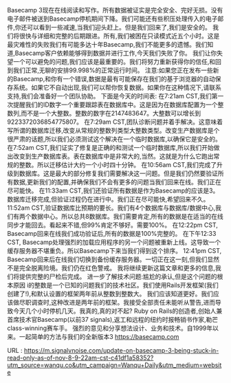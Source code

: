 Basecamp 3现在在线阅读和写作。所有数据被证实是完全安全、完好无损。没有电子邮件被送到Basecamp停机期间下降。我们可能还有些积压处理传入的电子邮件,你还可以看到一些减速,当我们迎头赶上。但是我们回来了,我们是安全的。 
 我们将很快与详细和完整的后期跟进。所有,我们被困在只读模式近五个小时。这是最灾难性的失败我们有可能多达十年Basecamp,我们不能更多的遗憾。我们知道,Basecamp客户依赖能够得到数据并进行工作,今天我们失败了你。 
 我们让你失望一个可以避免的问题,我们应该是最重要的。我们将努力重新获得你的信任,和回到我们正常,无聊的安排99.998%的正常运行时间。 
 注意:如果您正在发布一些新的Basecamp,和你有一个错误,数据是最有可能保存在我们的基于浏览器的自动保存系统。如果它不自动出现,我们可以帮你恢复数据。如果你在这种情况下,请联系支持,我们会准备好一个团队协助。 
 下面是今天的时间表: 
 在7:21am CST,我们第一次提醒我们的ID数字一个重要跟踪表在数据库中。这是因为在数据库配置为一个整数列,而不是一个大整数。整数的数字在2147483647。大整数可以增长到9223372036854775807。 
 在7:29am CST,团队诊断问题并着手解决。这意味着写所谓的数据库迁移,改变从常规的整数列类型大整数类型。改变生产数据库是个很严肃的话题,所以我们必须测试这个解决在一个临时数据库,以确保它是安全的。 
 在7:52am CST,我们证实了修复是正确的和测试一个临时数据库,所以我们开始做出改变到生产数据库表。表在数据库中是非常大的,当然。这就是为什么它跑出常规的整数。所以迁移估计大约一个小时四十分钟。 
 在10:56am CST,我们完成了升级到数据库。这是最大的部分修复我们需要解决这一问题。但是我们仍然要验证所有数据,更新我们的配置,并确保我们不会有更多的问题当我们回来在线。我们正在尽可能快。 
 在11:33am CST,我们还验证所有数据是作为Basecamp的应该是3。数据库迁移完成,但验证过程仍在进行中。我们正在尽可能快,希望回来不久。 
 11:52am CST,验证数据库比预期的要长。我们有4个数据库与数据库/数据中心,我们有两个数据中心。所以总共8数据库。我们需要肯定,所有的数据是在适当的在线同步才能回去。看起来不错,但99%肯定不够好。需要100%。 
 在12:22pm CST, Basecamp回来在线我们成功验证后,所有的数据是100%完整的。 
 在下午12:33 CST, Basecamp处理强烈的加载应用程序的另一个问题被重新上线。这导致一个缓存服务器不堪重负。所以Basecamp下来当我们得到这个排序。 
 12:41pm CST, Basecamp回来后在线我们切换到备份缓存服务器。一切正在这一刻,但我们显然不是完全脱离险境。我们仍在红色警戒。 
 我将继续更新这篇文章和更多的信息,我们将提供完整的尸检后完成。 
 进一步了解技术问题:尴尬的承认,但是这个问题的根本原因 
 i的整数是一个已知的问题我们的技术社区。我们使用Rails开发框架(我们创建了!),和默认设置的框架两年前从整数到整数大。 
 我们应该知道更好。我们应该做尽职调查时,这种改进是两年前的框架。我接受全部责任未能听从警告,进而导致今天几个小时停机几天。我真的,真的对不起? 
 Ruby on Rails的创造者,创始人兼首席技术官Basecamp(以前37 signals),返工和远程的纽约时报畅销书作家,勒芒class-winning赛车手。 
 强烈的意见和分享想法设计、业务和技术。自1999年以来。一起简单的方法与我们的全新版本3 https://basecamp.com 
  
   
  URL : https://m.signalvnoise.com/update-on-basecamp-3-being-stuck-in-read-only-as-of-nov-8-9-22am-cst-c41df1a58352?utm_source=wanqu.co&utm_campaign=Wanqu+Daily&utm_medium=website